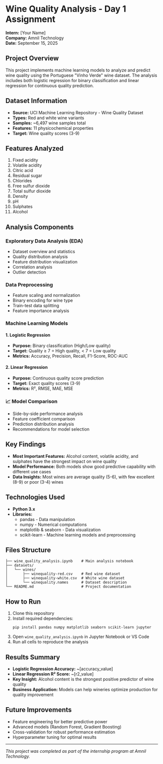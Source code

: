 # Wine Quality Analysis - Day 1 Assignment

**Intern:** [Your Name]  
**Company:** Amnil Technology  
**Date:** September 15, 2025

## Project Overview

This project implements machine learning models to analyze and predict wine quality using the Portuguese "Vinho Verde" wine dataset. The analysis includes both logistic regression for binary classification and linear regression for continuous quality prediction.

## Dataset Information

- **Source:** UCI Machine Learning Repository - Wine Quality Dataset
- **Types:** Red and white wine variants
- **Samples:** ~6,497 wine samples total
- **Features:** 11 physicochemical properties
- **Target:** Wine quality scores (3-9)

## Features Analyzed

1. Fixed acidity
2. Volatile acidity
3. Citric acid
4. Residual sugar
5. Chlorides
6. Free sulfur dioxide
7. Total sulfur dioxide
8. Density
9. pH
10. Sulphates
11. Alcohol

## Analysis Components

### Exploratory Data Analysis (EDA)
- Dataset overview and statistics
- Quality distribution analysis
- Feature distribution visualization
- Correlation analysis
- Outlier detection

### Data Preprocessing
- Feature scaling and normalization
- Binary encoding for wine type
- Train-test data splitting
- Feature importance analysis

### Machine Learning Models

#### 1. Logistic Regression
- **Purpose:** Binary classification (High/Low quality)
- **Target:** Quality ≥ 7 = High quality, < 7 = Low quality
- **Metrics:** Accuracy, Precision, Recall, F1-Score, ROC-AUC

#### 2. Linear Regression
- **Purpose:** Continuous quality score prediction
- **Target:** Exact quality scores (3-9)
- **Metrics:** R², RMSE, MAE, MSE

### 📈 Model Comparison
- Side-by-side performance analysis
- Feature coefficient comparison
- Prediction distribution analysis
- Recommendations for model selection

## Key Findings

- **Most Important Features:** Alcohol content, volatile acidity, and sulphates have the strongest impact on wine quality
- **Model Performance:** Both models show good predictive capability with different use cases
- **Data Insights:** Most wines are average quality (5-6), with few excellent (8-9) or poor (3-4) wines

## Technologies Used

- **Python 3.x**
- **Libraries:**
  - pandas - Data manipulation
  - numpy - Numerical computations
  - matplotlib & seaborn - Data visualization
  - scikit-learn - Machine learning models and preprocessing

## Files Structure

```
├── wine_quality_analysis.ipynb    # Main analysis notebook
├── datasets/
│   └── wines/
│       ├── winequality-red.csv    # Red wine dataset
│       ├── winequality-white.csv  # White wine dataset
│       └── winequality.names      # Dataset description
└── README.md                      # Project documentation
```

## How to Run

1. Clone this repository
2. Install required dependencies:
   ```bash
   pip install pandas numpy matplotlib seaborn scikit-learn jupyter
   ```
3. Open `wine_quality_analysis.ipynb` in Jupyter Notebook or VS Code
4. Run all cells to reproduce the analysis

## Results Summary

- **Logistic Regression Accuracy:** ~[accuracy_value]
- **Linear Regression R² Score:** ~[r2_value]
- **Key Insight:** Alcohol content is the strongest positive predictor of wine quality
- **Business Application:** Models can help wineries optimize production for quality improvement

## Future Improvements

- Feature engineering for better predictive power
- Advanced models (Random Forest, Gradient Boosting)
- Cross-validation for robust performance estimation
- Hyperparameter tuning for optimal results

---

*This project was completed as part of the internship program at Amnil Technology.*
